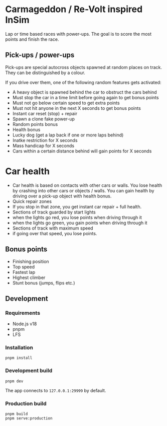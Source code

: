# Carmageddon / Re-Volt inspired InSim

Lap or time based races with power-ups.  The goal is to score the most points and finish the race.

## Pick-ups / power-ups

Pick-ups are special autocross objects spawned at random places on track. They can be distinguished by a colour.

If you drive over them, one of the following random features gets activated:

* A heavy object is spawned behind the car to obstruct the cars behind
* Must stop the car in a time limit before going again to get bonus points
* Must not go below certain speed to get extra points
* Must not hit anyone in the next X seconds to get bonus points
* Instant car reset (stop) + repair
* Spawn a clone fake power-up
* Random points bonus
* Health bonus
* Lucky dog (get a lap back if one or more laps behind)
* Inatke restriction for X seconds
* Mass handicap for X seconds
* Cars within a certain distance behind will gain points for X seconds

# Car health

* Car health is based on contacts with other cars or walls. You lose health by crashing into other cars or objects / walls. You can gain health by driving over a pick-up object with health bonus.
* Quick repair zones
* If you stop in that zone, you get instant car repair + full health.
* Sections of track guarded by start lights
* when the lights go red, you lose points when driving through it
* when the lights go green, you gain points when driving through it
* Sections of track with maximum speed
* if going over that speed, you lose points.

## Bonus points

* Finishing position
* Top speed
* Fastest lap
* Highest climber
* Stunt bonus (jumps, flips etc.)

## Development

### Requirements

- Node.js v18
- pnpm
- LFS

### Installation

```shell
pnpm install
```

### Development build

```shell
pnpm dev
```

The app connects to `127.0.0.1:29999` by default.

### Production build

```shell
pnpm build
pnpm serve:production
```
